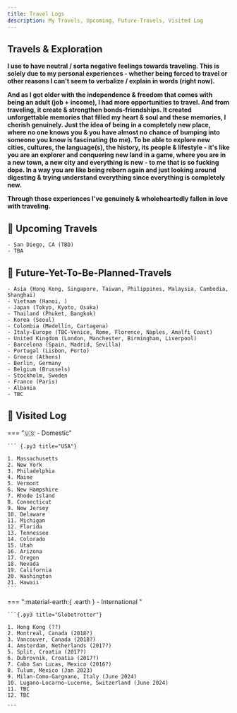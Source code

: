 ```yaml
---
title: Travel Logs
description: My Travels, Upcoming, Future-Travels, Visited Log
---
```


## Travels & Exploration

**I use to have neutral / sorta negative feelings towards traveling. This is solely due to my personal experiences - whether being forced to travel or other reasons I can't seem to verbalize / explain in words (right now).**

**And as I got older with the independence & freedom that comes with being an adult (job + income), I had more opportunities to travel. And from traveling, it create & strengthen bonds-friendships. It created unforgettable memories that filled my heart & soul and these memories, I cherish genuinely. Just the idea of being in a completely new place, where no one knows you & you have almost no chance of bumping into someone you know is fascinating (to me). To be able to explore new cities, cultures, the language(s), the history, its people & lifestyle - it's like you are an explorer and conquering new land in a game, where you are in a new town, a new city and everything is new - to me that is so fucking dope. In a way you are like being reborn again and just looking around digesting & trying understand everything since everything is completely new.**

**Through those experiences I've genuinely & wholeheartedly fallen in love with traveling.**


## 🧳 Upcoming Travels

``` {.py3 title="Upcoming"}
- San Diego, CA (TBD)
- TBA
```

## 🧭 Future-Yet-To-Be-Planned-Travels

``` {.py3 title="Goals"}
- Asia (Hong Kong, Singapore, Taiwan, Philippines, Malaysia, Cambodia, Shanghai)
- Vietnam (Hanoi, )
- Japan (Tokyo, Kyoto, Osaka)
- Thailand (Phuket, Bangkok)
- Korea (Seoul)
- Colombia (Medellín, Cartagena)
- Italy-Europe (TBC-Venice, Rome, Florence, Naples, Amalfi Coast)
- United Kingdom (London, Manchester, Birmingham, Liverpool)
- Barcelona (Spain, Madrid, Sevilla)
- Portugal (Lisbon, Porto)
- Greece (Athens)
- Berlin, Germany
- Belgium (Brussels)
- Stockholm, Sweden
- France (Paris)
- Albania
- TBC
```

## 🛬 Visited Log

=== ":us: - Domestic" 

    ``` {.py3 title="USA"}

    1. Massachusetts
    2. New York
    3. Philadelphia
    4. Maine
    5. Vermont
    6. New Hampshire
    7. Rhode Island
    8. Connecticut
    9. New Jersey
    10. Delaware
    11. Michigan
    12. Florida
    13. Tennessee
    14. Colorado
    15. Utah
    16. Arizona
    17. Oregon
    18. Nevada
    19. California
    20. Washington
    21. Hawaii
    ```

=== ":material-earth:{ .earth } - International "

    ```{.py3 title="Globetrotter"}

    1. Hong Kong (??)
    2. Montreal, Canada (2018?)
    3. Vancouver, Canada (2018?)
    4. Amsterdam, Netherlands (2017?)
    5. Split, Croatia (2017?)
    6. Dubrovnik, Croatia (2017?)
    7. Cabo San Lucas, Mexico (2016?)
    8. Tulum, Mexico (Jan 2023)
    9. Milan-Como-Gargnano, Italy (June 2024)
    10. Lugano-Locarno-Lucerne, Switzerland (June 2024)
    11. TBC
    12. TBC
   
    ```

